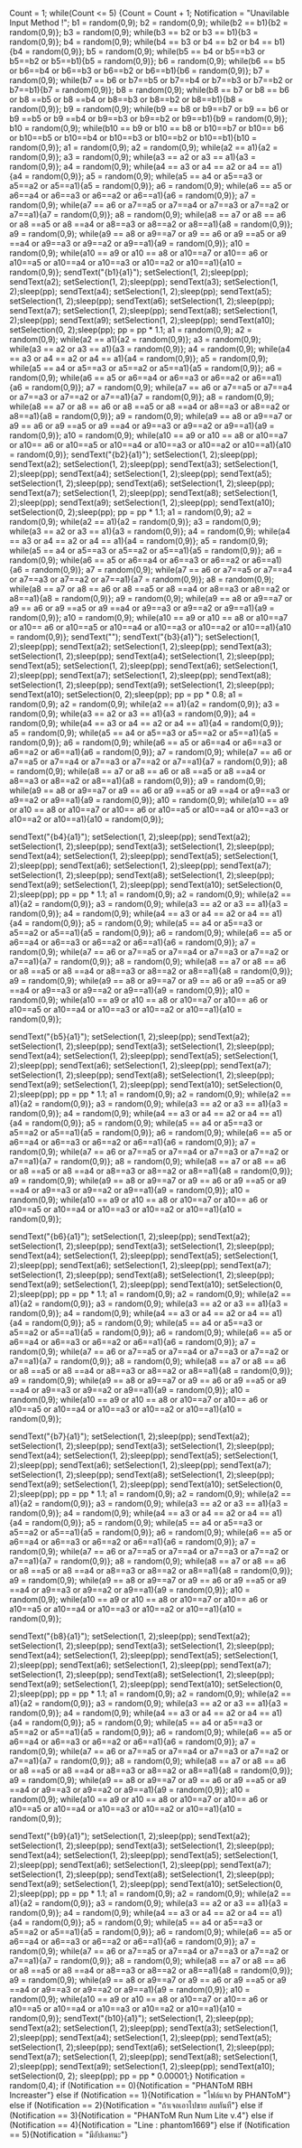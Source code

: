 Count = 1;
while(Count <= 5)
  {Count = Count + 1;
Notification = "Unavilable Input Method !";
b1 = random(0,9);
b2 = random(0,9);
while(b2 == b1){b2 = random(0,9)};
b3 = random(0,9);
while(b3 == b2 
or b3 == b1){b3 = random(0,9)};
b4 = random(0,9);
while(b4 == b3 
or b4 == b2 
or b4 == b1){b4 = random(0,9)};
b5 = random(0,9);
while(b5 == b4 
or b5==b3 
or b5==b2 
or b5==b1){b5 = random(0,9)};
b6 = random(0,9);
while(b6 == b5 
or b6==b4 
or b6==b3 
or b6==b2 
or b6==b1){b6 = random(0,9)};
b7 = random(0,9);
while(b7 == b6 
or b7==b5 
or b7==b4 
or b7==b3 
or b7==b2 
or b7==b1){b7 = random(0,9)};
b8 = random(0,9);
while(b8 == b7 
or b8 == b6 
or b8 ==b5 
or b8 ==b4 
or b8==b3 
or b8==b2 
or b8==b1){b8 = random(0,9)};
b9 = random(0,9);
while(b9 == b8 
or b9==b7 
or b9 == b6 
or b9 ==b5 
or b9 ==b4 
or b9==b3 
or b9==b2 
or b9==b1){b9 = random(0,9)};
b10 = random(0,9);
while(b10 == b9
or b10 == b8 
or b10==b7 
or b10== b6 
or b10==b5 
or b10==b4 
or b10==b3 
or b10==b2 
or b10==b1){b10 = random(0,9)};
a1 = random(0,9);
a2 = random(0,9);
while(a2 == a1){a2 = random(0,9)};
a3 = random(0,9);
while(a3 == a2 
or a3 == a1){a3 = random(0,9)};
a4 = random(0,9);
while(a4 == a3 
or a4 == a2 
or a4 == a1){a4 = random(0,9)};
a5 = random(0,9);
while(a5 == a4 
or a5==a3 
or a5==a2 
or a5==a1){a5 = random(0,9)};
a6 = random(0,9);
while(a6 == a5 
or a6==a4 
or a6==a3 
or a6==a2 
or a6==a1){a6 = random(0,9)};
a7 = random(0,9);
while(a7 == a6 
or a7==a5 
or a7==a4 
or a7==a3 
or a7==a2 
or a7==a1){a7 = random(0,9)};
a8 = random(0,9);
while(a8 == a7 
or a8 == a6 
or a8 ==a5 
or a8 ==a4 
or a8==a3 
or a8==a2 
or a8==a1){a8 = random(0,9)};
a9 = random(0,9);
while(a9 == a8 
or a9==a7 
or a9 == a6 
or a9 ==a5 
or a9 ==a4 
or a9==a3 
or a9==a2 
or a9==a1){a9 = random(0,9)};
a10 = random(0,9);
while(a10 == a9
or a10 == a8 
or a10==a7 
or a10== a6 
or a10==a5 
or a10==a4 
or a10==a3 
or a10==a2 
or a10==a1){a10 = random(0,9)};
sendText("{b1}{a1}");
setSelection(1, 2);sleep(pp);
sendText(a2);
setSelection(1, 2);sleep(pp);
sendText(a3);
setSelection(1, 2);sleep(pp);
sendText(a4);
setSelection(1, 2);sleep(pp);
sendText(a5);
setSelection(1, 2);sleep(pp);
sendText(a6);
setSelection(1, 2);sleep(pp);
sendText(a7);
setSelection(1, 2);sleep(pp);
sendText(a8);
setSelection(1, 2);sleep(pp);
sendText(a9);
setSelection(1, 2);sleep(pp);
sendText(a10);
setSelection(0, 2);sleep(pp);
  pp = pp * 1.1;
a1 = random(0,9);
a2 = random(0,9);
while(a2 == a1){a2 = random(0,9)};
a3 = random(0,9);
while(a3 == a2 
or a3 == a1){a3 = random(0,9)};
a4 = random(0,9);
while(a4 == a3 
or a4 == a2 
or a4 == a1){a4 = random(0,9)};
a5 = random(0,9);
while(a5 == a4 
or a5==a3 
or a5==a2 
or a5==a1){a5 = random(0,9)};
a6 = random(0,9);
while(a6 == a5 
or a6==a4 
or a6==a3 
or a6==a2 
or a6==a1){a6 = random(0,9)};
a7 = random(0,9);
while(a7 == a6 
or a7==a5 
or a7==a4 
or a7==a3 
or a7==a2 
or a7==a1){a7 = random(0,9)};
a8 = random(0,9);
while(a8 == a7 
or a8 == a6 
or a8 ==a5 
or a8 ==a4 
or a8==a3 
or a8==a2 
or a8==a1){a8 = random(0,9)};
a9 = random(0,9);
while(a9 == a8 
or a9==a7 
or a9 == a6 
or a9 ==a5 
or a9 ==a4 
or a9==a3 
or a9==a2 
or a9==a1){a9 = random(0,9)};
a10 = random(0,9);
while(a10 == a9
or a10 == a8 
or a10==a7 
or a10== a6 
or a10==a5 
or a10==a4 
or a10==a3 
or a10==a2 
or a10==a1){a10 = random(0,9)};
sendText("{b2}{a1}");
setSelection(1, 2);sleep(pp);
sendText(a2);
setSelection(1, 2);sleep(pp);
sendText(a3);
setSelection(1, 2);sleep(pp);
sendText(a4);
setSelection(1, 2);sleep(pp);
sendText(a5);
setSelection(1, 2);sleep(pp);
sendText(a6);
setSelection(1, 2);sleep(pp);
sendText(a7);
setSelection(1, 2);sleep(pp);
sendText(a8);
setSelection(1, 2);sleep(pp);
sendText(a9);
setSelection(1, 2);sleep(pp);
sendText(a10);
setSelection(0, 2);sleep(pp);
  pp = pp * 1.1;
a1 = random(0,9);
a2 = random(0,9);
while(a2 == a1){a2 = random(0,9)};
a3 = random(0,9);
while(a3 == a2 
or a3 == a1){a3 = random(0,9)};
a4 = random(0,9);
while(a4 == a3 
or a4 == a2 
or a4 == a1){a4 = random(0,9)};
a5 = random(0,9);
while(a5 == a4 
or a5==a3 
or a5==a2 
or a5==a1){a5 = random(0,9)};
a6 = random(0,9);
while(a6 == a5 
or a6==a4 
or a6==a3 
or a6==a2 
or a6==a1){a6 = random(0,9)};
a7 = random(0,9);
while(a7 == a6 
or a7==a5 
or a7==a4 
or a7==a3 
or a7==a2 
or a7==a1){a7 = random(0,9)};
a8 = random(0,9);
while(a8 == a7 
or a8 == a6 
or a8 ==a5 
or a8 ==a4 
or a8==a3 
or a8==a2 
or a8==a1){a8 = random(0,9)};
a9 = random(0,9);
while(a9 == a8 
or a9==a7 
or a9 == a6 
or a9 ==a5 
or a9 ==a4 
or a9==a3 
or a9==a2 
or a9==a1){a9 = random(0,9)};
a10 = random(0,9);
while(a10 == a9
or a10 == a8 
or a10==a7 
or a10== a6 
or a10==a5 
or a10==a4 
or a10==a3 
or a10==a2 
or a10==a1){a10 = random(0,9)};
sendText("");
sendText("{b3}{a1}");
setSelection(1, 2);sleep(pp);
sendText(a2);
setSelection(1, 2);sleep(pp);
sendText(a3);
setSelection(1, 2);sleep(pp);
sendText(a4);
setSelection(1, 2);sleep(pp);
sendText(a5);
setSelection(1, 2);sleep(pp);
sendText(a6);
setSelection(1, 2);sleep(pp);
sendText(a7);
setSelection(1, 2);sleep(pp);
sendText(a8);
setSelection(1, 2);sleep(pp);
sendText(a9);
setSelection(1, 2);sleep(pp);
sendText(a10);
setSelection(0, 2);sleep(pp);
  pp = pp * 0.8;
a1 = random(0,9);
a2 = random(0,9);
while(a2 == a1){a2 = random(0,9)};
a3 = random(0,9);
while(a3 == a2 
or a3 == a1){a3 = random(0,9)};
a4 = random(0,9);
while(a4 == a3 
or a4 == a2 
or a4 == a1){a4 = random(0,9)};
a5 = random(0,9);
while(a5 == a4 
or a5==a3 
or a5==a2 
or a5==a1){a5 = random(0,9)};
a6 = random(0,9);
while(a6 == a5 
or a6==a4 
or a6==a3 
or a6==a2 
or a6==a1){a6 = random(0,9)};
a7 = random(0,9);
while(a7 == a6 
or a7==a5 
or a7==a4 
or a7==a3 
or a7==a2 
or a7==a1){a7 = random(0,9)};
a8 = random(0,9);
while(a8 == a7 
or a8 == a6 
or a8 ==a5 
or a8 ==a4 
or a8==a3 
or a8==a2 
or a8==a1){a8 = random(0,9)};
a9 = random(0,9);
while(a9 == a8 
or a9==a7 
or a9 == a6 
or a9 ==a5 
or a9 ==a4 
or a9==a3 
or a9==a2 
or a9==a1){a9 = random(0,9)};
a10 = random(0,9);
while(a10 == a9
or a10 == a8 
or a10==a7 
or a10== a6 
or a10==a5 
or a10==a4 
or a10==a3 
or a10==a2 
or a10==a1){a10 = random(0,9)};

sendText("{b4}{a1}");
setSelection(1, 2);sleep(pp);
sendText(a2);
setSelection(1, 2);sleep(pp);
sendText(a3);
setSelection(1, 2);sleep(pp);
sendText(a4);
setSelection(1, 2);sleep(pp);
sendText(a5);
setSelection(1, 2);sleep(pp);
sendText(a6);
setSelection(1, 2);sleep(pp);
sendText(a7);
setSelection(1, 2);sleep(pp);
sendText(a8);
setSelection(1, 2);sleep(pp);
sendText(a9);
setSelection(1, 2);sleep(pp);
sendText(a10);
setSelection(0, 2);sleep(pp);
pp = pp * 1.1;
a1 = random(0,9);
a2 = random(0,9);
while(a2 == a1){a2 = random(0,9)};
a3 = random(0,9);
while(a3 == a2 
or a3 == a1){a3 = random(0,9)};
a4 = random(0,9);
while(a4 == a3 
or a4 == a2 
or a4 == a1){a4 = random(0,9)};
a5 = random(0,9);
while(a5 == a4 
or a5==a3 
or a5==a2 
or a5==a1){a5 = random(0,9)};
a6 = random(0,9);
while(a6 == a5 
or a6==a4 
or a6==a3 
or a6==a2 
or a6==a1){a6 = random(0,9)};
a7 = random(0,9);
while(a7 == a6 
or a7==a5 
or a7==a4 
or a7==a3 
or a7==a2 
or a7==a1){a7 = random(0,9)};
a8 = random(0,9);
while(a8 == a7 
or a8 == a6 
or a8 ==a5 
or a8 ==a4 
or a8==a3 
or a8==a2 
or a8==a1){a8 = random(0,9)};
a9 = random(0,9);
while(a9 == a8 
or a9==a7 
or a9 == a6 
or a9 ==a5 
or a9 ==a4 
or a9==a3 
or a9==a2 
or a9==a1){a9 = random(0,9)};
a10 = random(0,9);
while(a10 == a9
or a10 == a8 
or a10==a7 
or a10== a6 
or a10==a5 
or a10==a4 
or a10==a3 
or a10==a2 
or a10==a1){a10 = random(0,9)};

sendText("{b5}{a1}");
setSelection(1, 2);sleep(pp);
sendText(a2);
setSelection(1, 2);sleep(pp);
sendText(a3);
setSelection(1, 2);sleep(pp);
sendText(a4);
setSelection(1, 2);sleep(pp);
sendText(a5);
setSelection(1, 2);sleep(pp);
sendText(a6);
setSelection(1, 2);sleep(pp);
sendText(a7);
setSelection(1, 2);sleep(pp);
sendText(a8);
setSelection(1, 2);sleep(pp);
sendText(a9);
setSelection(1, 2);sleep(pp);
sendText(a10);
setSelection(0, 2);sleep(pp);
pp = pp * 1.1;
a1 = random(0,9);
a2 = random(0,9);
while(a2 == a1){a2 = random(0,9)};
a3 = random(0,9);
while(a3 == a2 
or a3 == a1){a3 = random(0,9)};
a4 = random(0,9);
while(a4 == a3 
or a4 == a2 
or a4 == a1){a4 = random(0,9)};
a5 = random(0,9);
while(a5 == a4 
or a5==a3 
or a5==a2 
or a5==a1){a5 = random(0,9)};
a6 = random(0,9);
while(a6 == a5 
or a6==a4 
or a6==a3 
or a6==a2 
or a6==a1){a6 = random(0,9)};
a7 = random(0,9);
while(a7 == a6 
or a7==a5 
or a7==a4 
or a7==a3 
or a7==a2 
or a7==a1){a7 = random(0,9)};
a8 = random(0,9);
while(a8 == a7 
or a8 == a6 
or a8 ==a5 
or a8 ==a4 
or a8==a3 
or a8==a2 
or a8==a1){a8 = random(0,9)};
a9 = random(0,9);
while(a9 == a8 
or a9==a7 
or a9 == a6 
or a9 ==a5 
or a9 ==a4 
or a9==a3 
or a9==a2 
or a9==a1){a9 = random(0,9)};
a10 = random(0,9);
while(a10 == a9
or a10 == a8 
or a10==a7 
or a10== a6 
or a10==a5 
or a10==a4 
or a10==a3 
or a10==a2 
or a10==a1){a10 = random(0,9)};

sendText("{b6}{a1}");
setSelection(1, 2);sleep(pp);
sendText(a2);
setSelection(1, 2);sleep(pp);
sendText(a3);
setSelection(1, 2);sleep(pp);
sendText(a4);
setSelection(1, 2);sleep(pp);
sendText(a5);
setSelection(1, 2);sleep(pp);
sendText(a6);
setSelection(1, 2);sleep(pp);
sendText(a7);
setSelection(1, 2);sleep(pp);
sendText(a8);
setSelection(1, 2);sleep(pp);
sendText(a9);
setSelection(1, 2);sleep(pp);
sendText(a10);
setSelection(0, 2);sleep(pp);
pp = pp * 1.1;
a1 = random(0,9);
a2 = random(0,9);
while(a2 == a1){a2 = random(0,9)};
a3 = random(0,9);
while(a3 == a2 
or a3 == a1){a3 = random(0,9)};
a4 = random(0,9);
while(a4 == a3 
or a4 == a2 
or a4 == a1){a4 = random(0,9)};
a5 = random(0,9);
while(a5 == a4 
or a5==a3 
or a5==a2 
or a5==a1){a5 = random(0,9)};
a6 = random(0,9);
while(a6 == a5 
or a6==a4 
or a6==a3 
or a6==a2 
or a6==a1){a6 = random(0,9)};
a7 = random(0,9);
while(a7 == a6 
or a7==a5 
or a7==a4 
or a7==a3 
or a7==a2 
or a7==a1){a7 = random(0,9)};
a8 = random(0,9);
while(a8 == a7 
or a8 == a6 
or a8 ==a5 
or a8 ==a4 
or a8==a3 
or a8==a2 
or a8==a1){a8 = random(0,9)};
a9 = random(0,9);
while(a9 == a8 
or a9==a7 
or a9 == a6 
or a9 ==a5 
or a9 ==a4 
or a9==a3 
or a9==a2 
or a9==a1){a9 = random(0,9)};
a10 = random(0,9);
while(a10 == a9
or a10 == a8 
or a10==a7 
or a10== a6 
or a10==a5 
or a10==a4 
or a10==a3 
or a10==a2 
or a10==a1){a10 = random(0,9)};

sendText("{b7}{a1}");
setSelection(1, 2);sleep(pp);
sendText(a2);
setSelection(1, 2);sleep(pp);
sendText(a3);
setSelection(1, 2);sleep(pp);
sendText(a4);
setSelection(1, 2);sleep(pp);
sendText(a5);
setSelection(1, 2);sleep(pp);
sendText(a6);
setSelection(1, 2);sleep(pp);
sendText(a7);
setSelection(1, 2);sleep(pp);
sendText(a8);
setSelection(1, 2);sleep(pp);
sendText(a9);
setSelection(1, 2);sleep(pp);
sendText(a10);
setSelection(0, 2);sleep(pp);
pp = pp * 1.1;
a1 = random(0,9);
a2 = random(0,9);
while(a2 == a1){a2 = random(0,9)};
a3 = random(0,9);
while(a3 == a2 
or a3 == a1){a3 = random(0,9)};
a4 = random(0,9);
while(a4 == a3 
or a4 == a2 
or a4 == a1){a4 = random(0,9)};
a5 = random(0,9);
while(a5 == a4 
or a5==a3 
or a5==a2 
or a5==a1){a5 = random(0,9)};
a6 = random(0,9);
while(a6 == a5 
or a6==a4 
or a6==a3 
or a6==a2 
or a6==a1){a6 = random(0,9)};
a7 = random(0,9);
while(a7 == a6 
or a7==a5 
or a7==a4 
or a7==a3 
or a7==a2 
or a7==a1){a7 = random(0,9)};
a8 = random(0,9);
while(a8 == a7 
or a8 == a6 
or a8 ==a5 
or a8 ==a4 
or a8==a3 
or a8==a2 
or a8==a1){a8 = random(0,9)};
a9 = random(0,9);
while(a9 == a8 
or a9==a7 
or a9 == a6 
or a9 ==a5 
or a9 ==a4 
or a9==a3 
or a9==a2 
or a9==a1){a9 = random(0,9)};
a10 = random(0,9);
while(a10 == a9
or a10 == a8 
or a10==a7 
or a10== a6 
or a10==a5 
or a10==a4 
or a10==a3 
or a10==a2 
or a10==a1){a10 = random(0,9)};

sendText("{b8}{a1}");
setSelection(1, 2);sleep(pp);
sendText(a2);
setSelection(1, 2);sleep(pp);
sendText(a3);
setSelection(1, 2);sleep(pp);
sendText(a4);
setSelection(1, 2);sleep(pp);
sendText(a5);
setSelection(1, 2);sleep(pp);
sendText(a6);
setSelection(1, 2);sleep(pp);
sendText(a7);
setSelection(1, 2);sleep(pp);
sendText(a8);
setSelection(1, 2);sleep(pp);
sendText(a9);
setSelection(1, 2);sleep(pp);
sendText(a10);
setSelection(0, 2);sleep(pp);
pp = pp * 1.1;
a1 = random(0,9);
a2 = random(0,9);
while(a2 == a1){a2 = random(0,9)};
a3 = random(0,9);
while(a3 == a2 
or a3 == a1){a3 = random(0,9)};
a4 = random(0,9);
while(a4 == a3 
or a4 == a2 
or a4 == a1){a4 = random(0,9)};
a5 = random(0,9);
while(a5 == a4 
or a5==a3 
or a5==a2 
or a5==a1){a5 = random(0,9)};
a6 = random(0,9);
while(a6 == a5 
or a6==a4 
or a6==a3 
or a6==a2 
or a6==a1){a6 = random(0,9)};
a7 = random(0,9);
while(a7 == a6 
or a7==a5 
or a7==a4 
or a7==a3 
or a7==a2 
or a7==a1){a7 = random(0,9)};
a8 = random(0,9);
while(a8 == a7 
or a8 == a6 
or a8 ==a5 
or a8 ==a4 
or a8==a3 
or a8==a2 
or a8==a1){a8 = random(0,9)};
a9 = random(0,9);
while(a9 == a8 
or a9==a7 
or a9 == a6 
or a9 ==a5 
or a9 ==a4 
or a9==a3 
or a9==a2 
or a9==a1){a9 = random(0,9)};
a10 = random(0,9);
while(a10 == a9
or a10 == a8 
or a10==a7 
or a10== a6 
or a10==a5 
or a10==a4 
or a10==a3 
or a10==a2 
or a10==a1){a10 = random(0,9)};

sendText("{b9}{a1}");
setSelection(1, 2);sleep(pp);
sendText(a2);
setSelection(1, 2);sleep(pp);
sendText(a3);
setSelection(1, 2);sleep(pp);
sendText(a4);
setSelection(1, 2);sleep(pp);
sendText(a5);
setSelection(1, 2);sleep(pp);
sendText(a6);
setSelection(1, 2);sleep(pp);
sendText(a7);
setSelection(1, 2);sleep(pp);
sendText(a8);
setSelection(1, 2);sleep(pp);
sendText(a9);
setSelection(1, 2);sleep(pp);
sendText(a10);
setSelection(0, 2);sleep(pp);
pp = pp * 1.1;
a1 = random(0,9);
a2 = random(0,9);
while(a2 == a1){a2 = random(0,9)};
a3 = random(0,9);
while(a3 == a2 
or a3 == a1){a3 = random(0,9)};
a4 = random(0,9);
while(a4 == a3 
or a4 == a2 
or a4 == a1){a4 = random(0,9)};
a5 = random(0,9);
while(a5 == a4 
or a5==a3 
or a5==a2 
or a5==a1){a5 = random(0,9)};
a6 = random(0,9);
while(a6 == a5 
or a6==a4 
or a6==a3 
or a6==a2 
or a6==a1){a6 = random(0,9)};
a7 = random(0,9);
while(a7 == a6 
or a7==a5 
or a7==a4 
or a7==a3 
or a7==a2 
or a7==a1){a7 = random(0,9)};
a8 = random(0,9);
while(a8 == a7 
or a8 == a6 
or a8 ==a5 
or a8 ==a4 
or a8==a3 
or a8==a2 
or a8==a1){a8 = random(0,9)};
a9 = random(0,9);
while(a9 == a8 
or a9==a7 
or a9 == a6 
or a9 ==a5 
or a9 ==a4 
or a9==a3 
or a9==a2 
or a9==a1){a9 = random(0,9)};
a10 = random(0,9);
while(a10 == a9
or a10 == a8 
or a10==a7 
or a10== a6 
or a10==a5 
or a10==a4 
or a10==a3 
or a10==a2 
or a10==a1){a10 = random(0,9)};
sendText("{b10}{a1}");
setSelection(1, 2);sleep(pp);
sendText(a2);
setSelection(1, 2);sleep(pp);
sendText(a3);
setSelection(1, 2);sleep(pp);
sendText(a4);
setSelection(1, 2);sleep(pp);
sendText(a5);
setSelection(1, 2);sleep(pp);
sendText(a6);
setSelection(1, 2);sleep(pp);
sendText(a7);
setSelection(1, 2);sleep(pp);
sendText(a8);
setSelection(1, 2);sleep(pp);
sendText(a9);
setSelection(1, 2);sleep(pp);
sendText(a10);
setSelection(0, 2);
sleep(pp);
  pp = pp * 0.00001;}
Notification = random(0,4);
if (Notification == 0){Notification = "PHANToM RBH Increaster"}
else if (Notification == 1){Notification = "ไฟล์แจก by PHANToM"}
else if (Notification == 2){Notification = "ถ้าเจอเอาไปขาย ลบทันที"}
else if (Notification == 3){Notification = "PHANToM Run Num Lite v.4"}
else if (Notification == 4){Notification = "Line : phantom1669"}
else if (Notification == 5){Notification = "มีอัปเดทนะ"}
